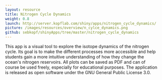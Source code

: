 ```yaml
---
layout: resource
title: Nitrogen Cycle Dynamics
weight: 0.8
launch: http://server.kopflab.com/shiny/apps/nitrogen_cycle_dynamics/
picture: /images/resources/overview/n_cylce_dynamics.png
github: sebkopf/shinyApps/tree/master/nitrogen_cycle_dynamics
---
```


This app is a visual tool to explore the isotope dynamics of the nitrogen cycle. Its goal is to make the different processes more accessible and help students gain a more intuitive understanding of how they change the ocean's nitrogen reservoirs. All plots can be saved as PDF and can of course be used freely, especially for educational purposes. The application is released as open software under the GNU General Public License 3.0.
